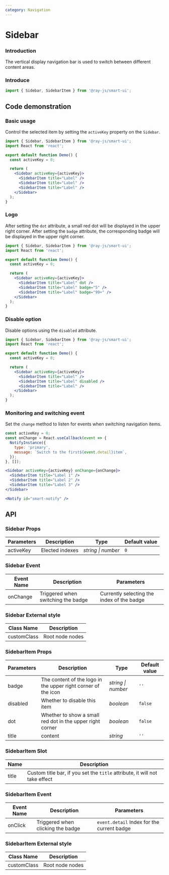 ```yaml
---
category: Navigation
---
```


# Sidebar

### Introduction

The vertical display navigation bar is used to switch between different content areas.

### Introduce

```jsx
import { Sidebar, SidebarItem } from '@ray-js/smart-ui';
```

## Code demonstration

### Basic usage

Control the selected item by setting the `activeKey` property on the `Sidebar`.

```jsx
import { Sidebar, SidebarItem } from '@ray-js/smart-ui';
import React from 'react';

export default function Demo() {
  const activeKey = 0;

  return (
    <Sidebar activeKey={activeKey}>
      <SidebarItem title="Label" />
      <SidebarItem title="Label" />
      <SidebarItem title="Label" />
    </Sidebar>
  );
}
```

### Logo

After setting the `dot` attribute, a small red dot will be displayed in the upper right corner. After setting the `badge` attribute, the corresponding badge will be displayed in the upper right corner.

```jsx
import { Sidebar, SidebarItem } from '@ray-js/smart-ui';
import React from 'react';

export default function Demo() {
  const activeKey = 0;

  return (
    <Sidebar activeKey={activeKey}>
      <SidebarItem title="Label" dot />
      <SidebarItem title="Label" badge="5" />
      <SidebarItem title="Label" badge="99+" />
    </Sidebar>
  );
}
```

### Disable option

Disable options using the `disabled` attribute.

```jsx
import { Sidebar, SidebarItem } from '@ray-js/smart-ui';
import React from 'react';

export default function Demo() {
  const activeKey = 0;

  return (
    <Sidebar activeKey={activeKey}>
      <SidebarItem title="Label" />
      <SidebarItem title="Label" disabled />
      <SidebarItem title="Label" />
    </Sidebar>
  );
}
```

### Monitoring and switching event

Set the `change` method to listen for events when switching navigation items.

```jsx
const activeKey = 0;
const onChange = React.useCallback(event => {
  NotifyInstance({
    type: 'primary',
    message: `Switch to the first${event.detail}item`,
  });
}, []);

<Sidebar activeKey={activeKey} onChange={onChange}>
  <SidebarItem title="Label 1" />
  <SidebarItem title="Label 2" />
  <SidebarItem title="Label 3" />
</Sidebar>

<Notify id="smart-notify" />
```

## API

### Sidebar Props

| Parameters | Description     | Type               | Default value |
| ---------- | --------------- | ------------------ | ------------- |
| activeKey  | Elected indexes | _string \| number_ | `0`           |

### Sidebar Event

| Event Name | Description                        | Parameters                                 |
| ---------- | ---------------------------------- | ------------------------------------------ |
| onChange   | Triggered when switching the badge | Currently selecting the index of the badge |

### Sidebar External style

| Class Name  | Description     |
| ----------- | --------------- |
| customClass | Root node nodes |

### SidebarItem Props

| Parameters | Description                                                   | Type               | Default value |
| ---------- | ------------------------------------------------------------- | ------------------ | ------------- |
| badge      | The content of the logo in the upper right corner of the icon | _string \| number_ | `''`          |
| disabled   | Whether to disable this item                                  | _boolean_          | `false`       |
| dot        | Whether to show a small red dot in the upper right corner     | _boolean_          | `false`       |
| title      | content                                                       | _string_           | `''`          |

### SidebarItem Slot

| Name  | Description                                                                 |
| ----- | --------------------------------------------------------------------------- |
| title | Custom title bar, if you set the `title` attribute, it will not take effect |

### SidebarItem Event

| Event Name | Description                       | Parameters                                 |
| ---------- | --------------------------------- | ------------------------------------------ |
| onClick    | Triggered when clicking the badge | `event.detail` Index for the current badge |

### SidebarItem External style

| Class Name  | Description     |
| ----------- | --------------- |
| customClass | Root node nodes |
